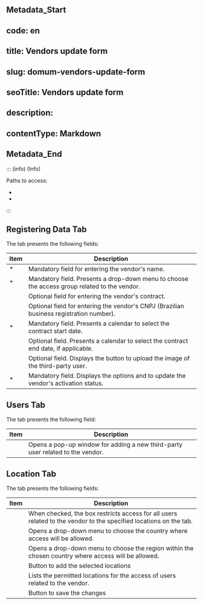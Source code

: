 ## Metadata_Start 
## code: en
## title: Vendors update form 
## slug: domum-vendors-update-form 
## seoTitle: Vendors update form 
## description:  
## contentType: Markdown 
## Metadata_End

::: (info) (Info)

Paths to access:

  - 

  - 
:::
## Registering Data Tab

The tab presents the following fields:

| Item          | Description                                                |
|---------------|------------------------------------------------------------|
| *       | Mandatory field for entering the vendor's name.            |
| * | Mandatory field. Presents a drop-down menu to choose the access group related to the vendor. |
|       | Optional field for entering the vendor's contract.          |
|           | Optional field for entering the vendor's CNPJ (Brazilian business registration number). |
| * | Mandatory field. Presents a calendar to select the contract start date. |
|   | Optional field. Presents a calendar to select the contract end date, if applicable. |
|  | Optional field. Displays the  button to upload the image of the third-party user. |
| *       | Mandatory field. Displays the options  and  to update the vendor's activation status. |

## Users Tab

The tab presents the following field:

| Item    | Description                                                |
|---------|------------------------------------------------------------|
|  | Opens a pop-up window for adding a new third-party user related to the vendor. |

## Location Tab

The tab presents the following fields:

| Item                              | Description                                                |
|-----------------------------------|------------------------------------------------------------|
|  | When checked, the box restricts access for all users related to the vendor to the specified locations on the tab. |
|                            | Opens a drop-down menu to choose the country where access will be allowed. |
|                             | Opens a drop-down menu to choose the region within the chosen country where access will be allowed. |
|                                | Button to add the selected locations                          |
|                           | Lists the permitted locations for the access of users related to the vendor. |
|                               | Button to save the changes                                    |
